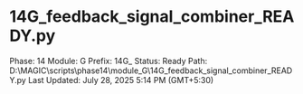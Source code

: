 # 14G_feedback_signal_combiner_READY.py

Phase: 14
Module: G
Prefix: 14G_
Status: Ready
Path: D:\MAGIC\scripts\phase14\module_G\14G_feedback_signal_combiner_READY.py
Last Updated: July 28, 2025 5:14 PM (GMT+5:30)
